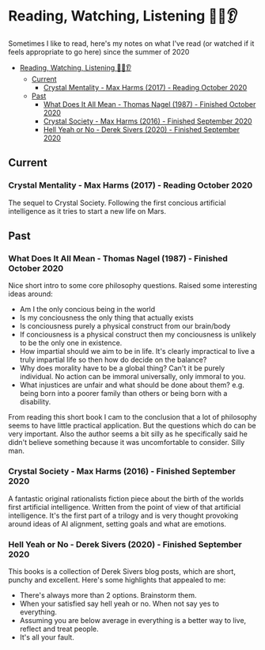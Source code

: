 # Reading, Watching, Listening 📖👀👂

Sometimes I like to read, here's my notes on what I've read (or watched if it feels appropriate to go here) since the summer of 2020

- [Reading, Watching, Listening 📖👀👂](#reading-watching-listening-)
  - [Current](#current)
    - [Crystal Mentality - Max Harms (2017) - Reading October 2020](#crystal-mentality---max-harms-2017---reading-october-2020)
  - [Past](#past)
    - [What Does It All Mean - Thomas Nagel (1987) - Finished October 2020](#what-does-it-all-mean---thomas-nagel-1987---finished-october-2020)
    - [Crystal Society - Max Harms (2016) - Finished September 2020](#crystal-society---max-harms-2016---finished-september-2020)
    - [Hell Yeah or No - Derek Sivers (2020) - Finished September 2020](#hell-yeah-or-no---derek-sivers-2020---finished-september-2020)

<!-- ## Reading List ⏭

Things I'd like to read next

- -->

## Current

### Crystal Mentality - Max Harms (2017) - Reading October 2020

The sequel to Crystal Society. Following the first concious artificial intelligence as it tries to start a new life on Mars.

## Past

### What Does It All Mean - Thomas Nagel (1987) - Finished October 2020

Nice short intro to some core philosophy questions. Raised some interesting ideas around:

- Am I the only concious being in the world
- Is my conciousness the only thing that actually exists
- Is conciousness purely a physical construct from our brain/body
- If conciousness is a physical construct then my conciousness is unlikely to be the only one in existence.
- How impartial should we aim to be in life. It's clearly impractical to live a truly impartial life so then how do decide on the balance?
- Why does morality have to be a global thing? Can't it be purely individual. No action can be immoral universally, only immoral to you.
- What injustices are unfair and what should be done about them? e.g. being born into a poorer family than others or being born with a disability.

From reading this short book I cam to the conclusion that a lot of philosophy seems to have little practical application. But the questions which do can be very important. Also the author seems a bit silly as he specifically said he didn't believe something because it was uncomfortable to consider. Silly man.

### Crystal Society - Max Harms (2016) - Finished September 2020

A fantastic original rationalists fiction piece about the birth of the worlds first artificial intelligence. Written from the point of view of that artificial intelligence. It's the first part of a trilogy and is very thought provoking around ideas of AI alignment, setting goals and what are emotions.

### Hell Yeah or No - Derek Sivers (2020) - Finished September 2020

This books is a collection of Derek Sivers blog posts, which are short, punchy and excellent. Here's some highlights that appealed to me:

- There's always more than 2 options. Brainstorm them.
- When your satisfied say hell yeah or no. When not say yes to everything.
- Assuming you are below average in everything is a better way to live, reflect and treat people.
- It's all your fault.
